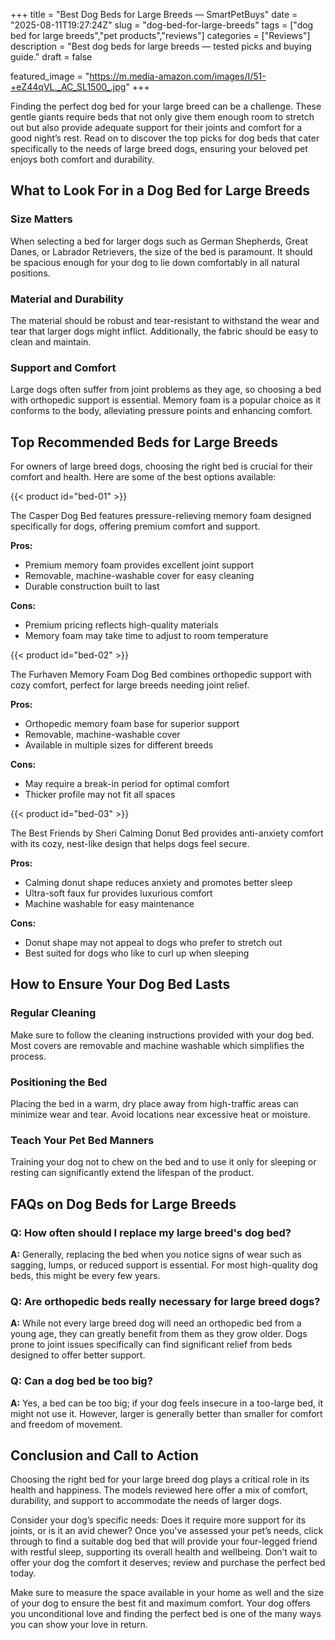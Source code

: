 +++
title = "Best Dog Beds for Large Breeds — SmartPetBuys"
date = "2025-08-11T19:27:24Z"
slug = "dog-bed-for-large-breeds"
tags = ["dog bed for large breeds","pet products","reviews"]
categories = ["Reviews"]
description = "Best dog beds for large breeds — tested picks and buying guide."
draft = false

featured_image = "https://m.media-amazon.com/images/I/51-+eZ44qVL._AC_SL1500_.jpg"
+++

Finding the perfect dog bed for your large breed can be a challenge. These gentle giants require beds that not only give them enough room to stretch out but also provide adequate support for their joints and comfort for a good night’s rest. Read on to discover the top picks for dog beds that cater specifically to the needs of large breed dogs, ensuring your beloved pet enjoys both comfort and durability.

## What to Look For in a Dog Bed for Large Breeds

### Size Matters
When selecting a bed for larger dogs such as German Shepherds, Great Danes, or Labrador Retrievers, the size of the bed is paramount. It should be spacious enough for your dog to lie down comfortably in all natural positions.

### Material and Durability
The material should be robust and tear-resistant to withstand the wear and tear that larger dogs might inflict. Additionally, the fabric should be easy to clean and maintain.

### Support and Comfort
Large dogs often suffer from joint problems as they age, so choosing a bed with orthopedic support is essential. Memory foam is a popular choice as it conforms to the body, alleviating pressure points and enhancing comfort.

## Top Recommended Beds for Large Breeds

For owners of large breed dogs, choosing the right bed is crucial for their comfort and health. Here are some of the best options available:

{{< product id="bed-01" >}}

The Casper Dog Bed features pressure-relieving memory foam designed specifically for dogs, offering premium comfort and support.

**Pros:**
- Premium memory foam provides excellent joint support
- Removable, machine-washable cover for easy cleaning
- Durable construction built to last

**Cons:**
- Premium pricing reflects high-quality materials
- Memory foam may take time to adjust to room temperature

{{< product id="bed-02" >}}

The Furhaven Memory Foam Dog Bed combines orthopedic support with cozy comfort, perfect for large breeds needing joint relief.

**Pros:**
- Orthopedic memory foam base for superior support
- Removable, machine-washable cover
- Available in multiple sizes for different breeds

**Cons:**
- May require a break-in period for optimal comfort
- Thicker profile may not fit all spaces

{{< product id="bed-03" >}}

The Best Friends by Sheri Calming Donut Bed provides anti-anxiety comfort with its cozy, nest-like design that helps dogs feel secure.

**Pros:**
- Calming donut shape reduces anxiety and promotes better sleep
- Ultra-soft faux fur provides luxurious comfort
- Machine washable for easy maintenance

**Cons:**
- Donut shape may not appeal to dogs who prefer to stretch out
- Best suited for dogs who like to curl up when sleeping

## How to Ensure Your Dog Bed Lasts

### Regular Cleaning
Make sure to follow the cleaning instructions provided with your dog bed. Most covers are removable and machine washable which simplifies the process.

### Positioning the Bed
Placing the bed in a warm, dry place away from high-traffic areas can minimize wear and tear. Avoid locations near excessive heat or moisture.

### Teach Your Pet Bed Manners
Training your dog not to chew on the bed and to use it only for sleeping or resting can significantly extend the lifespan of the product.

## FAQs on Dog Beds for Large Breeds

### Q: How often should I replace my large breed's dog bed?
**A:** Generally, replacing the bed when you notice signs of wear such as sagging, lumps, or reduced support is essential. For most high-quality dog beds, this might be every few years.

### Q: Are orthopedic beds really necessary for large breed dogs?
**A:** While not every large breed dog will need an orthopedic bed from a young age, they can greatly benefit from them as they grow older. Dogs prone to joint issues specifically can find significant relief from beds designed to offer better support.

### Q: Can a dog bed be too big?
**A:** Yes, a bed can be too big; if your dog feels insecure in a too-large bed, it might not use it. However, larger is generally better than smaller for comfort and freedom of movement.

## Conclusion and Call to Action

Choosing the right bed for your large breed dog plays a critical role in its health and happiness. The models reviewed here offer a mix of comfort, durability, and support to accommodate the needs of larger dogs.

Consider your dog’s specific needs: Does it require more support for its joints, or is it an avid chewer? Once you've assessed your pet’s needs, click through to find a suitable dog bed that will provide your four-legged friend with restful sleep, supporting its overall health and wellbeing. Don’t wait to offer your dog the comfort it deserves; review and purchase the perfect bed today.

Make sure to measure the space available in your home as well and the size of your dog to ensure the best fit and maximum comfort. Your dog offers you unconditional love and finding the perfect bed is one of the many ways you can show your love in return.